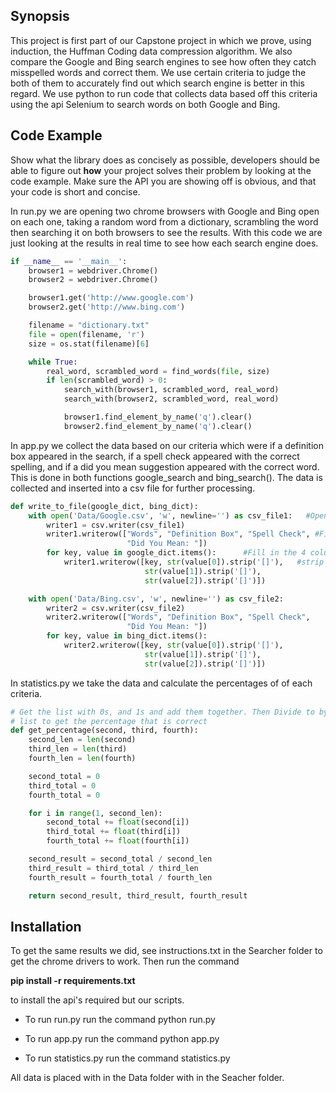 ## Synopsis

This project is first part of our Capstone project in which we prove, using induction, the Huffman Coding data compression algorithm. We also compare the Google and Bing search engines to see how often they catch misspelled words and correct them. We use certain criteria to judge the both of them to accurately find out which search engine is better in this regard. We use python to run code that collects data based off this criteria using the api Selenium to search words on both Google and Bing.

## Code Example

Show what the library does as concisely as possible, developers should be able to figure out **how** your project solves their problem by looking at the code example. Make sure the API you are showing off is obvious, and that your code is short and concise.


In run.py we are opening two chrome browsers with Google and Bing open on each one, taking a random word from a dictionary, scrambling the word then searching it on both browsers to see the results. With this code we are just looking at the results in real time to see how each search engine does.
```python
if __name__ == '__main__':
    browser1 = webdriver.Chrome()
    browser2 = webdriver.Chrome()

    browser1.get('http://www.google.com')
    browser2.get('http://www.bing.com')

    filename = "dictionary.txt"
    file = open(filename, 'r')
    size = os.stat(filename)[6]

    while True:
        real_word, scrambled_word = find_words(file, size)
        if len(scrambled_word) > 0:
            search_with(browser1, scrambled_word, real_word)
            search_with(browser2, scrambled_word, real_word)

            browser1.find_element_by_name('q').clear()
            browser2.find_element_by_name('q').clear()
```

In app.py we collect the data based on our criteria which were if a definition box appeared in the search, if a spell check appeared with the correct spelling, and if a did you mean suggestion appeared with the correct word. This is done in both functions google_search and bing_search(). The data is collected and inserted into a csv file for further processing.

```python
def write_to_file(google_dict, bing_dict):
    with open('Data/Google.csv', 'w', newline='') as csv_file1:   #Open google csv file as csv_file1
        writer1 = csv.writer(csv_file1)                          
        writer1.writerow(["Words", "Definition Box", "Spell Check", #First row of csv file are column names
                          "Did You Mean: "])
        for key, value in google_dict.items():      #Fill in the 4 columns
            writer1.writerow([key, str(value[0]).strip('[]'),   #strip away the brackets from each number
                              str(value[1]).strip('[]'),
                              str(value[2]).strip('[]')])

    with open('Data/Bing.csv', 'w', newline='') as csv_file2:
        writer2 = csv.writer(csv_file2)
        writer2.writerow(["Words", "Definition Box", "Spell Check",
                          "Did You Mean: "])
        for key, value in bing_dict.items():
            writer2.writerow([key, str(value[0]).strip('[]'),
                              str(value[1]).strip('[]'),
                              str(value[2]).strip('[]')])
```

In statistics.py we take the data and calculate the percentages of of each criteria.

```python
# Get the list with 0s, and 1s and add them together. Then Divide to by the length of the
# list to get the percentage that is correct
def get_percentage(second, third, fourth):
    second_len = len(second)
    third_len = len(third)
    fourth_len = len(fourth)

    second_total = 0
    third_total = 0
    fourth_total = 0

    for i in range(1, second_len):
        second_total += float(second[i])
        third_total += float(third[i])
        fourth_total += float(fourth[i])

    second_result = second_total / second_len
    third_result = third_total / third_len
    fourth_result = fourth_total / fourth_len

    return second_result, third_result, fourth_result
```

## Installation
To get the same results we did, see instructions.txt in the Searcher folder to get the chrome drivers to work.
Then run the command

**pip install -r requirements.txt**

to install the api's required but our scripts.

- To run run.py run the command python run.py

- To run app.py run the command python app.py

- To run statistics.py run the command statistics.py

All data is placed with in the Data folder with in the Seacher folder.
